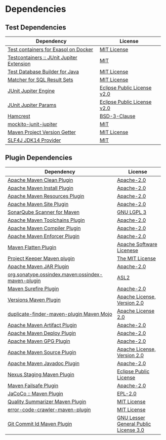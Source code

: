 <!-- @formatter:off -->
# Dependencies

## Test Dependencies

| Dependency                                     | License                          |
| ---------------------------------------------- | -------------------------------- |
| [Test containers for Exasol on Docker][0]      | [MIT License][1]                 |
| [Testcontainers :: JUnit Jupiter Extension][2] | [MIT][3]                         |
| [Test Database Builder for Java][4]            | [MIT License][5]                 |
| [Matcher for SQL Result Sets][6]               | [MIT License][7]                 |
| [JUnit Jupiter Engine][8]                      | [Eclipse Public License v2.0][9] |
| [JUnit Jupiter Params][8]                      | [Eclipse Public License v2.0][9] |
| [Hamcrest][10]                                 | [BSD-3-Clause][11]               |
| [mockito-junit-jupiter][12]                    | [MIT][13]                        |
| [Maven Project Version Getter][14]             | [MIT License][15]                |
| [SLF4J JDK14 Provider][16]                     | [MIT][17]                        |

## Plugin Dependencies

| Dependency                                              | License                                     |
| ------------------------------------------------------- | ------------------------------------------- |
| [Apache Maven Clean Plugin][18]                         | [Apache-2.0][19]                            |
| [Apache Maven Install Plugin][20]                       | [Apache-2.0][19]                            |
| [Apache Maven Resources Plugin][21]                     | [Apache-2.0][19]                            |
| [Apache Maven Site Plugin][22]                          | [Apache-2.0][19]                            |
| [SonarQube Scanner for Maven][23]                       | [GNU LGPL 3][24]                            |
| [Apache Maven Toolchains Plugin][25]                    | [Apache-2.0][19]                            |
| [Apache Maven Compiler Plugin][26]                      | [Apache-2.0][19]                            |
| [Apache Maven Enforcer Plugin][27]                      | [Apache-2.0][19]                            |
| [Maven Flatten Plugin][28]                              | [Apache Software Licenese][19]              |
| [Project Keeper Maven plugin][29]                       | [The MIT License][30]                       |
| [Apache Maven JAR Plugin][31]                           | [Apache-2.0][19]                            |
| [org.sonatype.ossindex.maven:ossindex-maven-plugin][32] | [ASL2][33]                                  |
| [Maven Surefire Plugin][34]                             | [Apache-2.0][19]                            |
| [Versions Maven Plugin][35]                             | [Apache License, Version 2.0][19]           |
| [duplicate-finder-maven-plugin Maven Mojo][36]          | [Apache License 2.0][37]                    |
| [Apache Maven Artifact Plugin][38]                      | [Apache-2.0][19]                            |
| [Apache Maven Deploy Plugin][39]                        | [Apache-2.0][19]                            |
| [Apache Maven GPG Plugin][40]                           | [Apache-2.0][19]                            |
| [Apache Maven Source Plugin][41]                        | [Apache License, Version 2.0][19]           |
| [Apache Maven Javadoc Plugin][42]                       | [Apache-2.0][19]                            |
| [Nexus Staging Maven Plugin][43]                        | [Eclipse Public License][44]                |
| [Maven Failsafe Plugin][45]                             | [Apache-2.0][19]                            |
| [JaCoCo :: Maven Plugin][46]                            | [EPL-2.0][47]                               |
| [Quality Summarizer Maven Plugin][48]                   | [MIT License][49]                           |
| [error-code-crawler-maven-plugin][50]                   | [MIT License][51]                           |
| [Git Commit Id Maven Plugin][52]                        | [GNU Lesser General Public License 3.0][53] |

[0]: https://github.com/exasol/exasol-testcontainers/
[1]: https://github.com/exasol/exasol-testcontainers/blob/main/LICENSE
[2]: https://java.testcontainers.org
[3]: http://opensource.org/licenses/MIT
[4]: https://github.com/exasol/test-db-builder-java/
[5]: https://github.com/exasol/test-db-builder-java/blob/main/LICENSE
[6]: https://github.com/exasol/hamcrest-resultset-matcher/
[7]: https://github.com/exasol/hamcrest-resultset-matcher/blob/main/LICENSE
[8]: https://junit.org/junit5/
[9]: https://www.eclipse.org/legal/epl-v20.html
[10]: http://hamcrest.org/JavaHamcrest/
[11]: https://raw.githubusercontent.com/hamcrest/JavaHamcrest/master/LICENSE
[12]: https://github.com/mockito/mockito
[13]: https://opensource.org/licenses/MIT
[14]: https://github.com/exasol/maven-project-version-getter/
[15]: https://github.com/exasol/maven-project-version-getter/blob/main/LICENSE
[16]: http://www.slf4j.org
[17]: https://opensource.org/license/mit
[18]: https://maven.apache.org/plugins/maven-clean-plugin/
[19]: https://www.apache.org/licenses/LICENSE-2.0.txt
[20]: https://maven.apache.org/plugins/maven-install-plugin/
[21]: https://maven.apache.org/plugins/maven-resources-plugin/
[22]: https://maven.apache.org/plugins/maven-site-plugin/
[23]: http://docs.sonarqube.org/display/PLUG/Plugin+Library/sonar-scanner-maven/sonar-maven-plugin
[24]: http://www.gnu.org/licenses/lgpl.txt
[25]: https://maven.apache.org/plugins/maven-toolchains-plugin/
[26]: https://maven.apache.org/plugins/maven-compiler-plugin/
[27]: https://maven.apache.org/enforcer/maven-enforcer-plugin/
[28]: https://www.mojohaus.org/flatten-maven-plugin/
[29]: https://github.com/exasol/project-keeper/
[30]: https://github.com/exasol/project-keeper/blob/main/LICENSE
[31]: https://maven.apache.org/plugins/maven-jar-plugin/
[32]: https://sonatype.github.io/ossindex-maven/maven-plugin/
[33]: http://www.apache.org/licenses/LICENSE-2.0.txt
[34]: https://maven.apache.org/surefire/maven-surefire-plugin/
[35]: https://www.mojohaus.org/versions/versions-maven-plugin/
[36]: https://basepom.github.io/duplicate-finder-maven-plugin
[37]: http://www.apache.org/licenses/LICENSE-2.0.html
[38]: https://maven.apache.org/plugins/maven-artifact-plugin/
[39]: https://maven.apache.org/plugins/maven-deploy-plugin/
[40]: https://maven.apache.org/plugins/maven-gpg-plugin/
[41]: https://maven.apache.org/plugins/maven-source-plugin/
[42]: https://maven.apache.org/plugins/maven-javadoc-plugin/
[43]: http://www.sonatype.com/public-parent/nexus-maven-plugins/nexus-staging/nexus-staging-maven-plugin/
[44]: http://www.eclipse.org/legal/epl-v10.html
[45]: https://maven.apache.org/surefire/maven-failsafe-plugin/
[46]: https://www.jacoco.org/jacoco/trunk/doc/maven.html
[47]: https://www.eclipse.org/legal/epl-2.0/
[48]: https://github.com/exasol/quality-summarizer-maven-plugin/
[49]: https://github.com/exasol/quality-summarizer-maven-plugin/blob/main/LICENSE
[50]: https://github.com/exasol/error-code-crawler-maven-plugin/
[51]: https://github.com/exasol/error-code-crawler-maven-plugin/blob/main/LICENSE
[52]: https://github.com/git-commit-id/git-commit-id-maven-plugin
[53]: http://www.gnu.org/licenses/lgpl-3.0.txt
